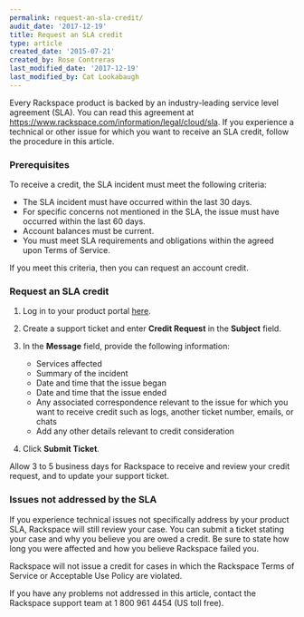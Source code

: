```yaml
---
permalink: request-an-sla-credit/
audit_date: '2017-12-19'
title: Request an SLA credit
type: article
created_date: '2015-07-21'
created_by: Rose Contreras
last_modified_date: '2017-12-19'
last_modified_by: Cat Lookabaugh
---
```


Every Rackspace product is backed by an industry-leading service level
agreement (SLA). You can read this agreement at
<https://www.rackspace.com/information/legal/cloud/sla>. If you
experience a technical or other issue for which you want to receive an
SLA credit, follow the procedure in this article.

### Prerequisites

To receive a credit, the SLA incident must meet the following criteria:

-   The SLA incident must have occurred within the last 30 days.
-   For specific concerns not mentioned in the SLA, the issue must have occurred within the last 60 days.
-   Account balances must be current.
-   You must meet SLA requirements and obligations within the agreed
    upon Terms of Service.

If you meet this criteria, then you can request an account credit.

### Request an SLA credit

1. Log in to your product portal [here](https://www.rackspace.com/login).

2. Create a support ticket and enter **Credit Request** in the **Subject** field.

3. In the **Message** field, provide the following information:
    -   Services affected
    -   Summary of the incident
    -   Date and time that the issue began
    -   Date and time that the issue ended
    -   Any associated correspondence relevant to the issue for which you
    want to receive credit such as logs, another ticket number, emails,
    or chats
    -   Add any other details relevant to credit consideration

4. Click **Submit Ticket**.

Allow 3 to 5 business days for Rackspace to receive and review your credit
request, and to update your support ticket.

### Issues not addressed by the SLA

If you experience technical issues not specifically address by your
product SLA, Rackspace will still review your case. You can submit a
ticket stating your case and why you believe you are owed a credit. Be
sure to state how long you were affected and how you believe Rackspace
failed you.

Rackspace will not issue a credit for cases in which the Rackspace Terms
of Service or Acceptable Use Policy are violated.

If you have any problems not addressed in this article, contact the Rackspace support team at 1 800 961 4454 (US toll
free).
